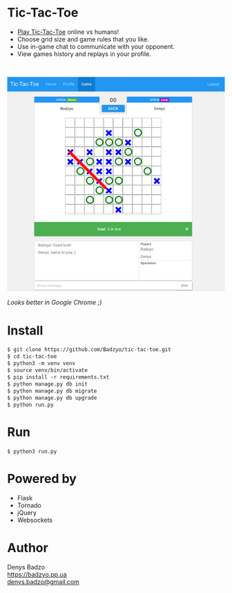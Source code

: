 # Tic-Tac-Toe

- [Play Tic-Tac-Toe](http://game.badzyo.pp.ua) online vs humans!  
- Choose grid size and game rules that you like.  
- Use in-game chat to communicate with your opponent.  
- View games history and replays in your profile.  
<br>

[![](misc/Screenshot.png?raw=true)]()  

_Looks better in Google Chrome ;)_


Install
=======
```
$ git clone https://github.com/Badzyo/tic-tac-toe.git
$ cd tic-tac-toe
$ python3 -m venv venv
$ source venv/bin/activate
$ pip install -r requirements.txt
$ python manage.py db init
$ python manage.py db migrate
$ python manage.py db upgrade
$ python run.py
```
Run
=====
```
$ python3 run.py
```

Powered by 
====
- Flask
- Tornado
- jQuery
- Websockets



Author
======
Denys Badzo  
https://badzyo.pp.ua  
denys.badzo@gmail.com